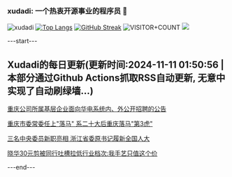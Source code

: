 ### xudadi: 一个热衷开源事业的程序员 👋

![xudadi](https://github-readme-stats-git-masterorgs-github-readme-stats-team.vercel.app/api?username=xudadi)
[![Top Langs](https://github-readme-stats.vercel.app/api/top-langs/?username=xudadi)](https://github.com/anuraghazra/github-readme-stats)
[![GitHub Streak](https://streak-stats.demolab.com?user=xudadi&locale=zh_Hans)](https://git.io/streak-stats)
![VISITOR+COUNT](https://komarev.com/ghpvc/?username=xudadi&label=VISITOR+COUNT)
![](https://raw.githubusercontent.com/xudadi/xudadi/main/assets/github-contribution-grid-snake.svg)


---start---

## Xudadi的每日更新(更新时间:2024-11-11 01:50:56 | 本部分通过Github Actions抓取RSS自动更新, 无意中实现了自动刷绿墙...)

[重庆公司所属基层企业面向华电系统内、外公开招聘的公告](https://www.gongkaoleida.com/article/2187852)

[重庆市委常委任上"落马" 系二十大后重庆落马"第3虎"](https://m.163.com/news/article/JGKAQV560530WJTO.html)

[三名中央委员新职亮相 浙江省委原书记履新全国人大](https://m.163.com/news/article/JGL779MG0530WJTO.html)

[晓华30元剪被同行吐槽拉低行业档次:我手艺只值这个价](https://m.163.com/news/article/JGL7CP2T0550A0OW.html)

---end---
